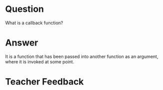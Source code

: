 # Question

What is a callback function?

# Answer

It is a function that has been passed into another function as an argument, where it is invoked at some point.

# Teacher Feedback
